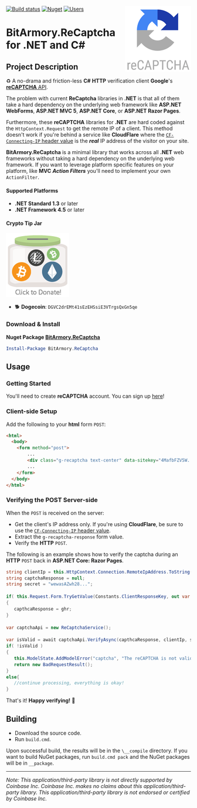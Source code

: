 [![Build status](https://ci.appveyor.com/api/projects/status/pw7x5xdqcvqrsrml/branch/master?svg=true)](https://ci.appveyor.com/project/BitArmory/recaptcha/branch/master) [![Nuget](https://img.shields.io/nuget/v/BitArmory.ReCaptcha.svg)](https://www.nuget.org/packages/Coinbase.Commerce/) [![Users](https://img.shields.io/nuget/dt/BitArmory.ReCaptcha.svg)](https://www.nuget.org/packages/BitArmory.ReCapthca/) <img src="https://raw.githubusercontent.com/BitArmory/ReCaptcha/master/docs/recaptcha.png" align='right' />

BitArmory.ReCaptcha for .NET and C#
===================================

Project Description
-------------------
:recycle: A no-drama and friction-less **C#** **HTTP** verification client **Google**'s [**reCAPTCHA** API](https://www.google.com/recaptcha).

The problem with current **ReCaptcha** libraries in **.NET** is that all of them take a hard dependency on the underlying web framework like **ASP.NET WebForms**, **ASP.NET MVC 5**, **ASP.NET Core**, or **ASP.NET Razor Pages**. 

Furthermore, these **reCAPTCHA** libraries for **.NET** are hard coded against the `HttpContext.Request` to get the remote IP of a client. This method doesn't work if you're behind a service like **CloudFlare** where the [`CF-Connecting-IP` header value](https://support.cloudflare.com/hc/en-us/articles/200170986-How-does-Cloudflare-handle-HTTP-Request-headers) is the ***real*** IP address of the visitor on your site.

**BitArmory.ReCaptcha** is a minimal library that works across all **.NET** web frameworks without taking a hard dependency on the underlying web framework. If you want to leverage platform specific features on your platform, like **MVC** ***Action Filters*** you'll need to implement your own `ActionFilter`.

#### Supported Platforms
* **.NET Standard 1.3** or later
* **.NET Framework 4.5** or later

#### Crypto Tip Jar
<a href="https://commerce.coinbase.com/checkout/f78fc08f-f34f-40c5-8262-8595c3492f3a"><img src="https://raw.githubusercontent.com/BitArmory/ReCaptcha/master/docs/tipjar.png" /></a>
* :dog2: **Dogecoin**: `DGVC2drEMt41sEzEHSsiE3VTrgsQxGn5qe`


### Download & Install
**Nuget Package [BitArmory.ReCaptcha](https://www.nuget.org/packages/BitArmory.ReCaptcha/)**

```powershell
Install-Package BitArmory.ReCaptcha
```

Usage
-----
### Getting Started
You'll need to create **reCAPTCHA** account. You can sign up [here](https://www.google.com/recaptcha)!

### Client-side Setup
Add the following to your **html** form `POST`:
```html
<html>
  <body>
    <form method="post">
        ...
        <div class="g-recaptcha text-center" data-sitekey="4MafbFZV5W..."></div>
        ...
    </form>
  </body>
</html>
```


### Verifying the POST Server-side
When the `POST` is received on the server:
* Get the client's IP address only. If you're using **CloudFlare**, be sure to use the [`CF-Connecting-IP` header value](https://support.cloudflare.com/hc/en-us/articles/200170986-How-does-Cloudflare-handle-HTTP-Request-headers).
* Extract the `g-recaptcha-response` form value.
* Verify the **HTTP** `POST`.

The following is an example shows how to verify the captcha during an **HTTP** `POST` back in **ASP.NET Core: Razor Pages**.

```csharp
string clientIp = this.HttpContext.Connection.RemoteIpAddress.ToString();
string captchaResponse = null;
string secret = "wewasAZwh28...";

if( this.Request.Form.TryGetValue(Constants.ClientResponseKey, out var ghr) )
{
   capthcaResponse = ghr;
}

var captchaApi = new ReCaptchaService();

var isValid = await captchaApi.VerifyAsync(capthcaResponse, clientIp, secret);
if( !isValid )
{
   this.ModelState.AddModelError("captcha", "The reCAPTCHA is not valid.");
   return new BadRequestResult();
}
else{
   //continue processing, everything is okay!
}
```
That's it! **Happy verifying!** :tada:


Building
--------
* Download the source code.
* Run `build.cmd`.

Upon successful build, the results will be in the `\__compile` directory. If you want to build NuGet packages, run `build.cmd pack` and the NuGet packages will be in `__package`.

---
*Note: This application/third-party library is not directly supported by Coinbase Inc. Coinbase Inc. makes no claims about this application/third-party library.  This application/third-party library is not endorsed or certified by Coinbase Inc.*